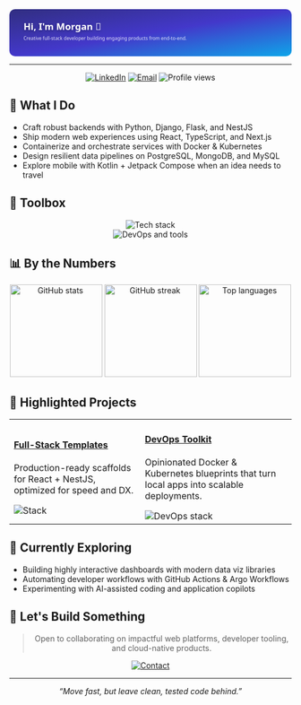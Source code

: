 <svg width="100%" height="160" viewBox="0 0 1200 200" xmlns="http://www.w3.org/2000/svg">
  <defs>
    <linearGradient id="gradient" x1="0%" y1="0%" x2="100%" y2="100%">
      <stop offset="0%" stop-color="#312e81" />
      <stop offset="50%" stop-color="#4338ca" />
      <stop offset="100%" stop-color="#0ea5e9" />
    </linearGradient>
    <filter id="shadow" x="-20%" y="-20%" width="140%" height="140%">
      <feDropShadow stdDeviation="6" dx="0" dy="4" flood-opacity="0.35" />
    </filter>
  </defs>
  <rect width="1200" height="200" fill="url(#gradient)" rx="24" />
  <text x="60" y="88" fill="white" font-size="40" font-family="'Segoe UI', Ubuntu, sans-serif" font-weight="600" filter="url(#shadow)">Hi, I'm Morgan 👋</text>
  <text x="60" y="130" fill="white" font-size="20" font-family="'Segoe UI', Ubuntu, sans-serif" opacity="0.85">Creative full-stack developer building engaging products from end-to-end.</text>
</svg>

---

<div align="center">
  <a href="https://linkedin.com/in/omar-ech-chenygry"><img src="https://img.shields.io/badge/LinkedIn-Omar%20Ech--Chenygry-0A66C2?style=flat-square&logo=linkedin" alt="LinkedIn" /></a>
  <a href="mailto:omar.ech.chenygry@gmail.com"><img src="https://img.shields.io/badge/Email-omar.ech.chenygry%40gmail.com-D14836?style=flat-square&logo=gmail&logoColor=white" alt="Email" /></a>
  <img src="https://komarev.com/ghpvc/?username=morganlosto&label=Profile+Views&color=4338ca&style=flat-square" alt="Profile views" />
</div>

## 🚀 What I Do

- Craft robust backends with Python, Django, Flask, and NestJS
- Ship modern web experiences using React, TypeScript, and Next.js
- Containerize and orchestrate services with Docker & Kubernetes
- Design resilient data pipelines on PostgreSQL, MongoDB, and MySQL
- Explore mobile with Kotlin + Jetpack Compose when an idea needs to travel

## 🧰 Toolbox

<div align="center">
  <img src="https://skillicons.dev/icons?i=python,typescript,javascript,react,nextjs,nodejs,nestjs,django,flask,php,kotlin,androidstudio" alt="Tech stack" /><br/>
  <img src="https://skillicons.dev/icons?i=docker,kubernetes,git,github,gitlab,linux,bash,postgres,mongodb,mysql,redis,nginx" alt="DevOps and tools" />
</div>

## 📊 By the Numbers

<div align="center">
  <img src="https://github-readme-stats.vercel.app/api?username=morganlosto&show_icons=true&hide_title=true&hide_border=true&theme=radical" alt="GitHub stats" height="165" />
  <img src="https://github-readme-streak-stats.herokuapp.com?user=morganlosto&theme=radical&hide_border=true" alt="GitHub streak" height="165" />
  <img src="https://github-readme-stats.vercel.app/api/top-langs?username=morganlosto&layout=compact&hide_border=true&theme=radical" alt="Top languages" height="165" />
</div>

## 📌 Highlighted Projects

<table>
  <tr>
    <td>
      <h4><a href="https://github.com/MorganLosto">Full-Stack Templates</a></h4>
      <p>Production-ready scaffolds for React + NestJS, optimized for speed and DX.</p>
      <img src="https://img.shields.io/badge/stack-React%20/%20NestJS%20/%20PostgreSQL-blue?style=flat" alt="Stack" />
    </td>
    <td>
      <h4><a href="https://github.com/MorganLosto">DevOps Toolkit</a></h4>
      <p>Opinionated Docker & Kubernetes blueprints that turn local apps into scalable deployments.</p>
      <img src="https://img.shields.io/badge/tools-Docker%20/%20K8s%20/%20Helm-0ea5e9?style=flat" alt="DevOps stack" />
    </td>
  </tr>
</table>

## 🌱 Currently Exploring

- Building highly interactive dashboards with modern data viz libraries
- Automating developer workflows with GitHub Actions & Argo Workflows
- Experimenting with AI-assisted coding and application copilots

## 🤝 Let's Build Something

<div align="center">
  <blockquote>Open to collaborating on impactful web platforms, developer tooling, and cloud-native products.</blockquote>
  <a href="mailto:omar.ech.chenygry@gmail.com"><img src="https://img.shields.io/badge/Say%20hello-omar.ech.chenygry%40gmail.com-1D4ED8?style=for-the-badge" alt="Contact" /></a>
</div>

---

<p align="center"><i>“Move fast, but leave clean, tested code behind.”</i></p>